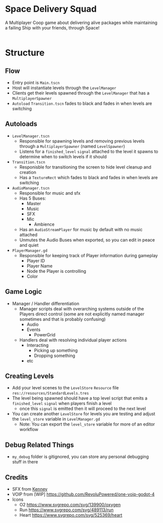 # Space Delivery Squad
 A Multiplayer Coop game about delivering alive packages while maintaining a failing Ship with your friends, through Space!
 <br>
 <br>

# Structure

## Flow
- Entry point is `Main.tscn`
- Host will instantiate levels through the `LevelManager`
- Clients get their levels spawned through the `LevelManager` that has a `MultiplayerSpawner`
- `Autoload` `Transition.tscn` fades to black and fades in when levels are switching

## Autoloads
- `LevelManager.tscn`
  - Responsible for spawning levels and removing previous levels through a `MultiplayerSpawner` (named `LevelSpawner`)
  - Listens for a `finished_level` `signal` attached to the level it spawns to determine when to switch levels if it should
- `Transition.tscn`
  - Responisble for transitioning the screen to hide level cleanup and creation
  - Has a `TextureRect` which fades to black and fades in when levels are switching
- `AudioManager.tscn`
  - Responsible for music and sfx
  - Has 5 Buses:
	- Master
	- Music
	- SFX
   	- Mic
     	- Ambience
  - Has an `AudioStreamPlayer` for music by default with no music attached
  - Unmutes the Audio Buses when exported, so you can edit in peace and quiet
- `PlayerManager.gd`
	- Responsible for keeping track of Player information during gameplay
		- Player ID
		- Player Name
		- Node the Player is controlling
  		- Color
## Game Logic
- Manager / Handler differentiation
 	- Manager scripts deal with overarching systems outside of the Players direct control (some are not explicitly named manager sometimes and that is probably confusing)
   		- Audio
  		- Events
    		- PowerGrid
   	- Handlers deal with resolving individual player actions
   	 	- Interacting
   	    	- Picking up something
   	     	- Dropping something
		- etc
## Creating Levels
  - Add your level scenes to the `LevelStore` `Resource` file `res://resources/StandardLevels.tres`
  - The level being spawned should have a top level script that emits a `finished_level` `signal` when players finish a level
	- once this `signal` is emitted then it will proceed to the next level
  - You can create another `LevelStore` for levels you are testing and adjust the `level_store` variable in `LevelManager.gd`
	- Note: You can export the `level_store` variable for more of an editor workflow

## Debug Related Things
- `my_debug` folder is gitignored, you can store any personal debugging stuff in there

## Credits
- SFX from [Kenney](https://www.kenney.nl/)
- VOIP from [WIP] https://github.com/RevoluPowered/one-voip-godot-4
- Icons
	- O2 https://www.svgrepo.com/svg/139900/oxygen
	- Run https://www.svgrepo.com/svg/489113/run
	- Heart https://www.svgrepo.com/svg/525369/heart
